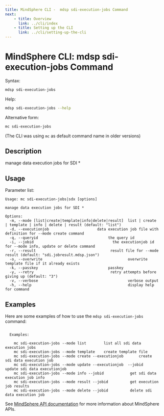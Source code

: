```yaml
---
title: MindSphere CLI -  mdsp sdi-execution-jobs Command
next:
    - title: Overview
      link: ../cli/index
    - title: Setting up the CLI
      link: ../cli/setting-up-the-cli
---
```


# MindSphere CLI: mdsp sdi-execution-jobs Command

Syntax:

```bash
mdsp sdi-execution-jobs
```

Help:

```bash
mdsp sdi-execution-jobs --help
```

Alternative form:

```bash
mc sdi-execution-jobs
```

(The CLI was using `mc` as default command name in older versions)

## Description

manage data execution jobs for SDI *

## Usage

Parameter list:

```text
Usage: mc sdi-execution-jobs|sdx [options]

manage data execution jobs for SDI *

Options:
  -m, --mode [list|create|template|info|delete|result]  list | create | template | info | delete | result (default: "list")
  -d, --executionjob                      data execution job file with definition for --mode create command
  -q, --queryid                                the query id
  -i, --jobid                                    the executionjob id for --mode info, update or delete command
  -r, --result                                  result file for --mode result (default: "sdi.jobresult.mdsp.json")
  -o, --overwrite                                       overwrite template file if it already exists
  -k, --passkey                                passkey
  -y, --retry                                   retry attempts before giving up (default: "3")
  -v, --verbose                                         verbose output
  -h, --help                                            display help for command

```

## Examples

Here are some examples of how to use the `mdsp sdi-execution-jobs` command:

```text

  Examples:

    mc sdi-execution-jobs --mode list 		 list all sdi data execution jobs
    mc sdi-execution-jobs --mode template 	 create template file
    mc sdi-execution-jobs --mode create --executionjob  	 create sdi data execution job
    mc sdi-execution-jobs --mode update --executionjob  --jobid                                                                                      		 update sdi data executionjob
    mc sdi-execution-jobs --mode info --jobid    		 get sdi data execution job info
    mc sdi-execution-jobs --mode result --jobid    		 get execution job results
    mc sdi-execution-jobs --mode delete --jobid  		 delete sdi data execution job

```

See [MindSphere API documentation](https://documentation.mindsphere.io/MindSphere/apis/index.html) for more information about MindSphere APIs.
